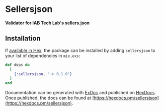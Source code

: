 # Sellersjson

**Validator for IAB Tech Lab's sellers.json**



## Installation

If [available in Hex](https://hex.pm/docs/publish), the package can be installed
by adding `sellersjson` to your list of dependencies in `mix.exs`:

```elixir
def deps do
  [
    {:sellersjson, "~> 0.1.0"}
  ]
end
```

Documentation can be generated with [ExDoc](https://github.com/elixir-lang/ex_doc)
and published on [HexDocs](https://hexdocs.pm). Once published, the docs can
be found at [https://hexdocs.pm/sellersjson](https://hexdocs.pm/sellersjson).

